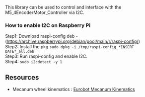 This library can be used to control and interface with the M5_4EncoderMotor_Controller via I2C.

### How to enable I2C on Raspberry Pi 
Step1: Download raspi-config deb - (https://archive.raspberrypi.org/debian/pool/main/r/raspi-config/)  
Step2: Install the pkg  `sudo dpkg -i /tmp/raspi-config_*INSERT DATE*_all.deb `   
Step3: Run raspi-config and enable I2C.  
Step4: `sudo i2cdetect -y 1 ` 

## Resources

- Mecanum wheel kinematics : [Eurobot Mecanum Kinematics](https://ecam-eurobot.github.io/Tutorials/mechanical/mecanum.html)
